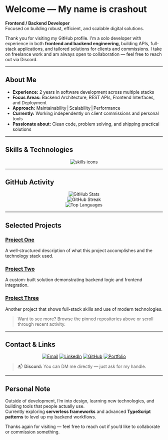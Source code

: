 # Welcome — My name is **crashout**

**Frontend / Backend Developer**  
Focused on building robust, efficient, and scalable digital solutions.

Thank you for visiting my GitHub profile. I'm a solo developer with experience in both **frontend and backend engineering**, building APIs, full-stack applications, and tailored solutions for clients and commissions. I take on freelance work and am always open to collaboration — feel free to reach out via Discord.

---

## About Me

- **Experience:** 2 years in software development across multiple stacks  
- **Focus Areas:** Backend Architecture, REST APIs, Frontend Interfaces, and Deployment  
- **Approach:** Maintainability | Scalability | Performance  
- **Currently:** Working independently on client commissions and personal tools  
- **Passionate about:** Clean code, problem solving, and shipping practical solutions  

---

## Skills & Technologies

<p align="center">
  <img src="https://skillicons.dev/icons?i=js,ts,react,nextjs,tailwind,nodejs,express,python,docker,postgres,mongodb,git" alt="skills icons" />
</p>

---

## GitHub Activity

<p align="center">
  <img src="https://github-readme-stats.vercel.app/api?username=flee&show_icons=true&theme=radical" alt="GitHub Stats" />
  <br>
  <img src="https://github-readme-streak-stats.herokuapp.com/?user=flee&theme=radical" alt="GitHub Streak" />
  <br>
  <img src="https://github-readme-stats.vercel.app/api/top-langs/?username=flee&layout=compact&theme=radical" alt="Top Languages" />
</p>

---

## Selected Projects

### [Project One](https://github.com/flee/ProjectOne)  
A well‑structured description of what this project accomplishes and the technology stack used.

### [Project Two](https://github.com/flee/ProjectTwo)  
A custom-built solution demonstrating backend logic and frontend integration.

### [Project Three](https://github.com/flee/ProjectThree)  
Another project that shows full-stack skills and use of modern technologies.

> Want to see more? Browse the pinned repositories above or scroll through recent activity.

---

## Contact & Links

<p align="center">
  <a href="mailto:your.email@example.com"><img src="https://img.shields.io/badge/Email‑D14836?style=flat&logo=gmail&logoColor=white" alt="Email" /></a>
  <a href="https://linkedin.com/in/yourprofile"><img src="https://img.shields.io/badge/LinkedIn‑0077B5?style=flat&logo=linkedin&logoColor=white" alt="LinkedIn" /></a>
  <a href="https://github.com/flee"><img src="https://img.shields.io/badge/GitHub‑181717?style=flat&logo=github&logoColor=white" alt="GitHub" /></a>
  <a href="https://yourportfolio.com"><img src="https://img.shields.io/badge/Portfolio‑000000?style=flat&logo=google‑chrome&logoColor=white" alt="Portfolio" /></a>
</p>

> 📬 **Discord:** You can DM me directly — just ask for my handle.

---

## Personal Note

Outside of development, I’m into design, learning new technologies, and building tools that people actually use.  
Currently exploring **serverless frameworks** and advanced **TypeScript patterns** to level up my backend workflows.

Thanks again for visiting — feel free to reach out if you’d like to collaborate or commission something.
